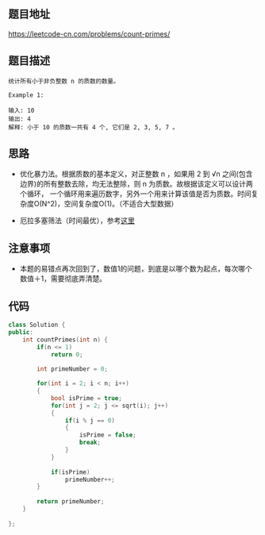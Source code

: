 ## 题目地址
https://leetcode-cn.com/problems/count-primes/

## 题目描述
```
统计所有小于非负整数 n 的质数的数量。

Example 1:

输入: 10
输出: 4
解释: 小于 10 的质数一共有 4 个, 它们是 2, 3, 5, 7 。

```

## 思路

- 优化暴力法。根据质数的基本定义，对正整数 n ，如果用 2 到 √n 之间(包含边界)的所有整数去除，均无法整除，则 n 为质数。故根据该定义可以设计两个循环，
一个循环用来遍历数字，另外一个用来计算该值是否为质数。时间复杂度O(N^2)，空间复杂度O(1)。（不适合大型数据）

- 厄拉多塞筛法（时间最优），参考[这里](https://leetcode-cn.com/problems/count-primes/solution/ji-shu-zhi-shu-bao-li-fa-ji-you-hua-shai-fa-ji-you/)

## 注意事项
- 本题的易错点再次回到了，数值1的问题，到底是以哪个数为起点，每次哪个数值＋1，需要彻底弄清楚。


## 代码
```c++
class Solution {
public:
    int countPrimes(int n) {
        if(n <= 1)
            return 0;
        
        int primeNumber = 0;

        for(int i = 2; i < n; i++)
        {
            bool isPrime = true;
            for(int j = 2; j <= sqrt(i); j++)
            {
                if(i % j == 0)
                {
                    isPrime = false;
                    break;
                }
            }
            
            if(isPrime)
                primeNumber++;
        }
        
        return primeNumber;
    }
    
};
```


